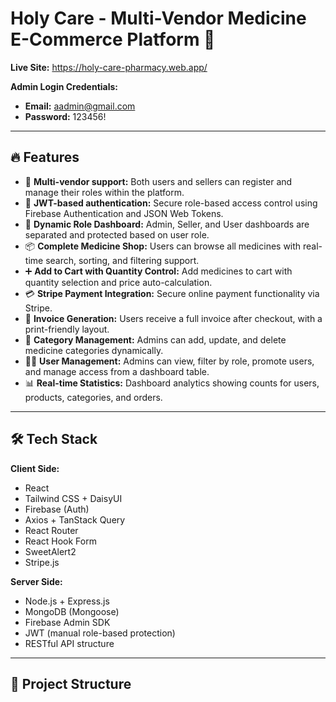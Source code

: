 # Holy Care - Multi-Vendor Medicine E-Commerce Platform 💊

**Live Site:** https://holy-care-pharmacy.web.app/

**Admin Login Credentials:**
- **Email:** aadmin@gmail.com
- **Password:** 123456!

---

## 🔥 Features

- 🛒 **Multi-vendor support:** Both users and sellers can register and manage their roles within the platform.
- 🧾 **JWT-based authentication:** Secure role-based access control using Firebase Authentication and JSON Web Tokens.
- 🧍 **Dynamic Role Dashboard:** Admin, Seller, and User dashboards are separated and protected based on user role.
- 📦 **Complete Medicine Shop:** Users can browse all medicines with real-time search, sorting, and filtering support.
- ➕ **Add to Cart with Quantity Control:** Add medicines to cart with quantity selection and price auto-calculation.
- 💳 **Stripe Payment Integration:** Secure online payment functionality via Stripe.
- 🧾 **Invoice Generation:** Users receive a full invoice after checkout, with a print-friendly layout.
- 📁 **Category Management:** Admins can add, update, and delete medicine categories dynamically.
- 🧑‍⚕️ **User Management:** Admins can view, filter by role, promote users, and manage access from a dashboard table.
- 📊 **Real-time Statistics:** Dashboard analytics showing counts for users, products, categories, and orders.

---

## 🛠️ Tech Stack

**Client Side:**
- React
- Tailwind CSS + DaisyUI
- Firebase (Auth)
- Axios + TanStack Query
- React Router
- React Hook Form
- SweetAlert2
- Stripe.js

**Server Side:**
- Node.js + Express.js
- MongoDB (Mongoose)
- Firebase Admin SDK
- JWT (manual role-based protection)
- RESTful API structure

---

## 📁 Project Structure


